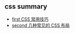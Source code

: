## css summary

- [first CSS 常用技巧](https://juejin.cn/post/6844903619909648398)
- [second 几种常见的 CSS 布局](https://juejin.cn/post/6844903710070407182)
